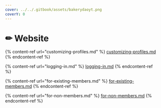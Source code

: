 ```yaml
---
cover: ../../.gitbook/assets/bakerydaoyt.png
coverY: 0
---
```


# ✏ Website

{% content-ref url="customizing-profiles.md" %}
[customizing-profiles.md](customizing-profiles.md)
{% endcontent-ref %}

{% content-ref url="logging-in.md" %}
[logging-in.md](logging-in.md)
{% endcontent-ref %}

{% content-ref url="for-existing-members.md" %}
[for-existing-members.md](for-existing-members.md)
{% endcontent-ref %}

{% content-ref url="for-non-members.md" %}
[for-non-members.md](for-non-members.md)
{% endcontent-ref %}


